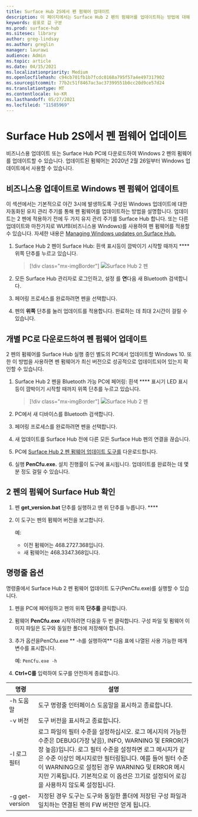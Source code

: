 ```yaml
---
title: Surface Hub 2S에서 펜 펌웨어 업데이트
description: 이 페이지에서는 Surface Hub 2 펜의 펌웨어를 업데이트하는 방법에 대해 설명하고 있습니다.
keywords: 쉼표로 값 구분
ms.prod: surface-hub
ms.sitesec: library
author: greg-lindsay
ms.author: greglin
manager: laurawi
audience: Admin
ms.topic: article
ms.date: 04/15/2021
ms.localizationpriority: Medium
ms.openlocfilehash: c94cb701fb1b7fcdc0168a795f57a4e497317902
ms.sourcegitcommit: 77b2c51f8467ac3ac37399551b0cc20d9ce57d24
ms.translationtype: MT
ms.contentlocale: ko-KR
ms.lasthandoff: 05/27/2021
ms.locfileid: "11585969"
---
```

# <a name="update-pen-firmware-on-surface-hub-2s"></a>Surface Hub 2S에서 펜 펌웨어 업데이트

비즈니스용 업데이트 또는 Surface Hub PC에 다운로드하여 Windows 2 펜의 펌웨어를 업데이트할 수 있습니다. 업데이트된 펌웨어는 2020년 2월 26일부터 Windows 업데이트에서 사용할 수 있습니다. 

## <a name="update-pen-firmware-using-windows-update-for-business"></a>비즈니스용 업데이트로 Windows 펜 펌웨어 업데이트

이 섹션에서는 기본적으로 야간 3시에 발생하도록 구성된 Windows 업데이트에 대한 자동화된 유지 관리 주기를 통해 펜 펌웨어를 업데이트하는 방법을 설명합니다. 업데이트는 2 펜에 적용하기 전에 두 가지 유지 관리 주기를 Surface Hub 합니다. 또는 다른 업데이트와 마찬가지로 WUfB(비즈니스용 Windows)를 사용하여 펜 펌웨어를 적용할 수 있습니다. 자세한 내용은 [Managing Windows updates on Surface Hub.](manage-windows-updates-for-surface-hub.md)

1. Surface Hub 2 펜이 Surface Hub: 흰색 표시등이 깜박이기 시작할 때까지 **** 위쪽 단추를 누르고 있습니다.

    > [!div class="mx-imgBorder"]
    > ![Surface Hub 2 펜](images/sh2-pen-1.png)

2. 모든 Surface Hub 관리자로 로그인하고, 설정 를 **연**다음 새 Bluetooth 검색합니다.

3. 페어링 프로세스를 완료하려면 펜을 선택합니다.

4. 펜의 **위쪽** 단추를 눌러 업데이트를 적용합니다. 완료하는 데 최대 2시간이 걸릴 수 있습니다.

## <a name="update-pen-firmware-by-downloading-to-separate-pc"></a>개별 PC로 다운로드하여 펜 펌웨어 업데이트

2 펜의 펌웨어를 Surface Hub 실행 중인 별도의 PC에서 업데이트할 Windows 10. 또한 이 방법을 사용하면 펜 펌웨어가 최신 버전으로 성공적으로 업데이트되어 있는지 확인할 수 있습니다.

1. Surface Hub 2 펜을 Bluetooth 가능 PC에 페어링: 흰색 **** 표시기 LED 표시등이 깜박이기 시작할 때까지 위쪽 단추를 누르고 있습니다.

    > [!div class="mx-imgBorder"]
    > ![Surface Hub 2 펜](images/sh2-pen-1.png)

2. PC에서 새 디바이스를 Bluetooth 검색합니다.

3. 페어링 프로세스를 완료하려면 펜을 선택합니다.

4. 새 업데이트를 Surface Hub 전에 다른 모든 Surface Hub 펜의 연결을 끊습니다.

5. PC에 [Surface Hub 2 펜 펌웨어 업데이트 도구를](https://download.microsoft.com/download/8/3/F/83FD5089-D14E-42E3-AF7C-6FC36F80D347/Pen_Firmware_Tool.zip) 다운로드합니다.

6. 실행 **PenCfu.exe.** 설치 진행률이 도구에 표시됩니다. 업데이트를 완료하는 데 몇 분 정도 걸릴 수 있습니다. 


## <a name="check-firmware-version-of-surface-hub-2-pen"></a>2 펜의 펌웨어 Surface Hub 확인

1. 펜 **get_version.bat** 단추를 실행하고 맨 위 단추를 누릅니다. ****

2. 이 도구는 펜의 펌웨어 버전을 보고합니다. 

   예:
    - 이전 펌웨어는 468.2727.368입니다.
    - 새 펌웨어는 468.3347.368입니다.

## <a name="command-line-options"></a>명령줄 옵션

명령줄에서 Surface Hub 2 펜 펌웨어 업데이트 도구(PenCfu.exe)를 실행할 수 있습니다.

1. 펜을 PC에 페어링하고 펜의 위쪽 **단추를** 클릭합니다.

2. 펌웨어 **PenCfu.exe** 시작하려면 다음을 두 번 클릭합니다. 구성 파일 및 펌웨어 이미지 파일은 도구와 동일한 폴더에 저장해야 합니다.

3. 추가 옵션을PenCfu.exe ** -h를 실행하여** 다음 표에 나열된 사용 가능한 매개 변수를 표시합니다.  

   예: `PenCfu.exe -h`

4. **Ctrl+C를** 입력하여 도구를 안전하게 종료합니다.


| 명령 | 설명 |
| -------------- |---------------------------- |
| -h 도움말        | 도구 명령줄 인터페이스 도움말을 표시하고 종료합니다. |
| -v 버전     | 도구 버전을 표시하고 종료합니다. |
| -l 로그 필터  | 로그 파일의 필터 수준을 설정하십시오. 로그 메시지의 가능한 수준은 DEBUG(가장 낮음), INFO, WARNING 및 ERROR(가장 높음)입니다. 로그 필터 수준을 설정하면 로그 메시지가 같은 수준 이상인 메시지로만 필터링됩니다. 예를 들어 필터 수준이 WARNING으로 설정된 경우 WARNING 및 ERROR 메시지만 기록됩니다. 기본적으로 이 옵션은 끄기로 설정되어 로깅을 사용하지 않도록 설정됩니다. |
| -g get-version | 지정된 경우 도구는 도구와 동일한 폴더에 저장된 구성 파일과 일치하는 연결된 펜의 FW 버전만 얻게 됩니다.  |

